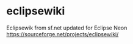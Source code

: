 # eclipsewiki
Eclipsewik from sf.net updated for Eclipse Neon
https://sourceforge.net/projects/eclipsewiki/
